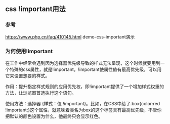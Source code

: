 ## css !important用法

### 参考

https://www.php.cn/faq/410145.html
demo-css-important演示



### 为何使用!important

在工作中经常会遇到因为选择器优先级导致的样式无法呈现，这个时候就要用到一个特殊的css属性，就是!important。!important使属性值有最高优先级，可以用它来设置想要的样式。

作用：提升指定样式规则的应用优先权，即!important提供了一个增加样式权重的方法，让浏览器首选执行这个语句。

使用方法：选择器 {样式：值 !important}。比如，在CSS中给了.box{color:red !important;}这个属性，就意味着类名为box的这个标签具有最高优先级，不管你把默认的颜色设置为什么，他最终只会显示红色。